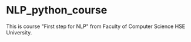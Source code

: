 # NLP_python_course
This is course "First step for NLP" from Faculty of Computer Science HSE University.
